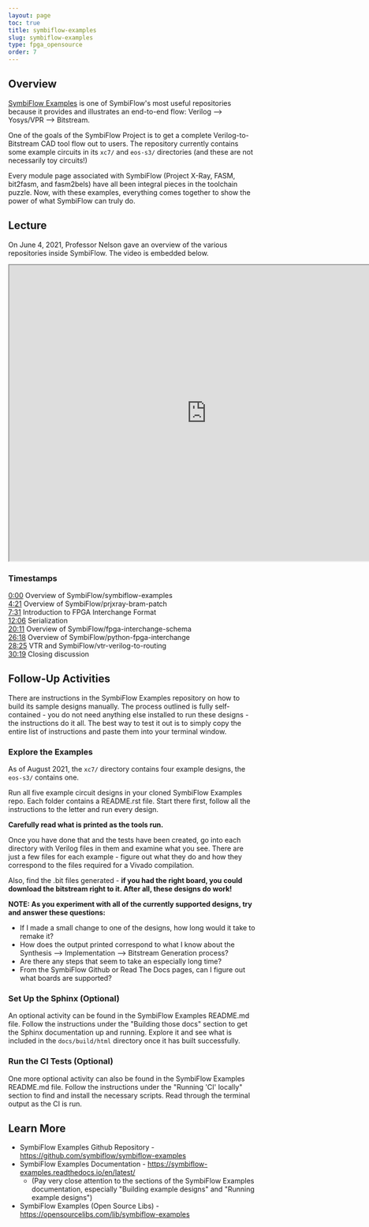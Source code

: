 ```yaml
---
layout: page
toc: true
title: symbiflow-examples
slug: symbiflow-examples
type: fpga_opensource
order: 7
---
```


## Overview

[SymbiFlow Examples](https://github.com/symbiflow/symbiflow-examples) is one of SymbiFlow's most useful repositories because it provides and illustrates an end-to-end flow: Verilog --> Yosys/VPR --> Bitstream.

One of the goals of the SymbiFlow Project is to get a complete Verilog-to-Bitstream CAD tool flow out to users. The repository currently contains some example circuits in its `xc7/` and `eos-s3/` directories (and these are not necessarily toy circuits!)

Every module page associated with SymbiFlow (Project X-Ray, FASM, bit2fasm, and fasm2bels) have all been integral pieces in the toolchain puzzle. Now, with these examples, everything comes together to show the power of what SymbiFlow can truly do.

## Lecture

On June 4, 2021, Professor Nelson gave an overview of the various repositories inside SymbiFlow. The video is embedded below. 

<iframe width="800" height="600" allow="fullscreen" 
src="https://www.youtube.com/embed/zNZND75nQ10"> 
</iframe>

### Timestamps

[0:00](https://www.youtube.com/watch?v=zNZND75nQ10&t=0s) Overview of SymbiFlow/symbiflow-examples<br>
[4:21](https://www.youtube.com/watch?v=zNZND75nQ10&t=261s) Overview of SymbiFlow/prjxray-bram-patch<br>
[7:31](https://www.youtube.com/watch?v=zNZND75nQ10&t=451s) Introduction to FPGA Interchange Format<br>
[12:06](https://www.youtube.com/watch?v=zNZND75nQ10&t=726s) Serialization<br>
[20:11](https://www.youtube.com/watch?v=zNZND75nQ10&t=1211s) Overview of SymbiFlow/fpga-interchange-schema<br>
[26:18](https://www.youtube.com/watch?v=zNZND75nQ10&t=1578s) Overview of SymbiFlow/python-fpga-interchange<br>
[28:25](https://www.youtube.com/watch?v=zNZND75nQ10&t=1705s) VTR and SymbiFlow/vtr-verilog-to-routing<br>
[30:19](https://www.youtube.com/watch?v=zNZND75nQ10&t=1819s) Closing discussion

## Follow-Up Activities

There are instructions in the SymbiFlow Examples repository on how to build its sample designs manually. The process outlined is fully self-contained - you do not need anything else installed to run these designs - the instructions do it all. The best way to test it out is to simply copy the entire list of instructions and paste them into your terminal window.

### Explore the Examples

As of August 2021, the `xc7/` directory contains four example designs, the `eos-s3/` contains one.

Run all five example circuit designs in your cloned SymbiFlow Examples repo. Each folder contains a README.rst file. Start there first, follow all the instructions to the letter and run every design.

**Carefully read what is printed as the tools run.**

Once you have done that and the tests have been created, go into each directory with Verilog files in them and examine what you see. There are just a few files for each example - figure out what they do and how they correspond to the files required for a Vivado compilation.  

Also, find the .bit files generated - **if you had the right board, you could download the bitstream right to it. After all, these designs do work!**

**NOTE: As you experiment with all of the currently supported designs, try and answer these questions:**

* If I made a small change to one of the designs, how long would it take to remake it? 
* How does the output printed correspond to what I know about the Synthesis --> Implementation --> Bitstream Generation process?
* Are there any steps that seem to take an especially long time?
* From the SymbiFlow Github or Read The Docs pages, can I figure out what boards are supported? 

### Set Up the Sphinx (Optional)

An optional activity can be found in the SymbiFlow Examples README.md file. Follow the instructions under the "Building those docs" section to get the Sphinx documentation up and running. Explore it and see what is included in the `docs/build/html` directory once it has built successfully.

### Run the CI Tests (Optional)

One more optional activity can also be found in the SymbiFlow Examples README.md file. Follow the instructions under the "Running 'CI' locally" section to find and install the necessary scripts. Read through the terminal output as the CI is run.

## Learn More

* SymbiFlow Examples Github Repository - <https://github.com/symbiflow/symbiflow-examples>
* SymbiFlow Examples Documentation - <https://symbiflow-examples.readthedocs.io/en/latest/>
    * (Pay very close attention to the sections of the SymbiFlow Examples documentation, especially "Building example designs" and "Running example designs")
* SymbiFlow Examples (Open Source Libs) - <https://opensourcelibs.com/lib/symbiflow-examples>


<!-- EASTER EGG for any Future SymbiFlow Examples page editors

At the current time the board from the digital lab in our department is not supported.  But, they would very much like for it to be supported and have provided some thoughts on what needs to be done.  If you are interested, let Professor Nelson know - it could be a fun side project and the department would definitely loan you a board to use for it. -->
